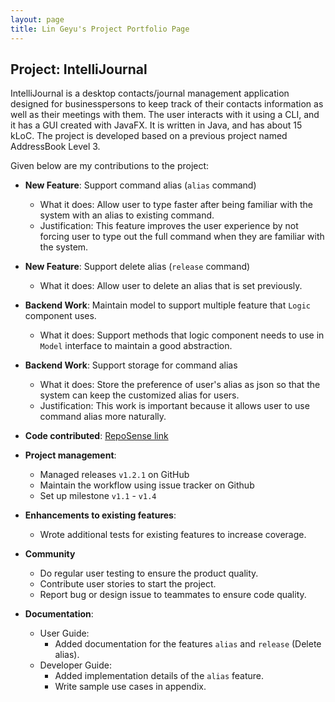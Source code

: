 ```yaml
---
layout: page
title: Lin Geyu's Project Portfolio Page
---
```

<!---@@author {Lingy12}-->

## Project: IntelliJournal

IntelliJournal is a desktop contacts/journal management application designed for
businesspersons to keep track of their contacts information as well as their meetings
with them. The user interacts with it using a CLI, and it has a GUI created with
JavaFX. It is written in Java, and has about 15 kLoC. The project is developed based
on a previous project named AddressBook Level 3.

Given below are my contributions to the project:

* **New Feature**: Support command alias (`alias` command)
   * What it does: Allow user to type faster after being familiar with the system with an alias to existing command.
   * Justification: This feature improves the user experience by not forcing user to type out the full command when they are familiar with the system.

* **New Feature**: Support delete alias (`release` command)
   * What it does: Allow user to delete an alias that is set previously.

* **Backend Work**: Maintain model to support multiple feature that `Logic` component uses.
   * What it does: Support methods that logic component needs to use in `Model` interface to maintain a good abstraction.

* **Backend Work**: Support storage for command alias
    * What it does: Store the preference of user's alias as json so that the system can keep the customized alias for users.
    * Justification: This work is important because it allows user to use command alias more naturally.

* **Code contributed**: [RepoSense link](https://nus-cs2103-ay2021s1.github.io/tp-dashboard/#breakdown=true&search=W17&sort=groupTitle&sortWithin=title&since=2020-08-14&timeframe=commit&mergegroup=&groupSelect=groupByRepos&checkedFileTypes=docs~functional-code~test-code~other&tabOpen=true&tabType=authorship&tabAuthor=Lingy12&tabRepo=AY2021S1-CS2103T-W17-4%2Ftp%5Bmaster%5D&authorshipIsMergeGroup=false&authorshipFileTypes=docs~functional-code~test-code~other)

* **Project management**:
  * Managed releases `v1.2.1` on GitHub
  * Maintain the workflow using issue tracker on Github
  * Set up milestone `v1.1` - `v1.4`

* **Enhancements to existing features**:
  * Wrote additional tests for existing features to increase coverage.

* **Community**
  * Do regular user testing to ensure the product quality.
  * Contribute user stories to start the project.
  * Report bug or design issue to teammates to ensure code quality.

* **Documentation**:
  * User Guide:
    * Added documentation for the features `alias` and `release` (Delete alias).
  * Developer Guide:
    * Added implementation details of the `alias` feature.
    * Write sample use cases in appendix.
    